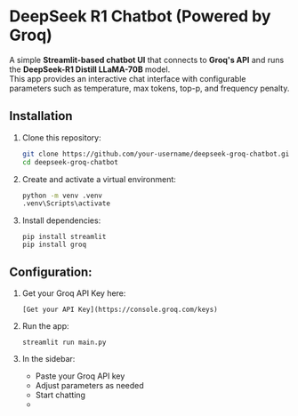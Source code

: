 # DeepSeek R1 Chatbot (Powered by Groq)

A simple **Streamlit-based chatbot UI** that connects to **Groq's API** and runs the **DeepSeek-R1 Distill LLaMA-70B** model.  
This app provides an interactive chat interface with configurable parameters such as temperature, max tokens, top-p, and frequency penalty.

## Installation

1. Clone this repository:

   ```bash
   git clone https://github.com/your-username/deepseek-groq-chatbot.git
   cd deepseek-groq-chatbot
   ```
2. Create and activate a virtual environment:
   ```bash
   python -m venv .venv
   .venv\Scripts\activate
   ```
3. Install dependencies:
   ```
   pip install streamlit
   pip install groq
   ```

## Configuration:

1. Get your Groq API Key here:
   ```
   [Get your API Key](https://console.groq.com/keys)
   ```
2. Run the app:
   ```
   streamlit run main.py
   ```
3. In the sidebar:

   - Paste your Groq API key
   - Adjust parameters as needed
   - Start chatting
   - 
